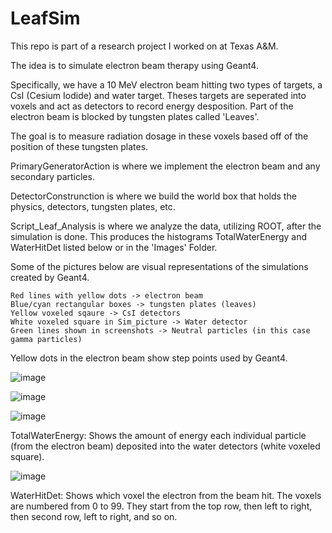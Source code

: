 # LeafSim

This repo is part of a research project I worked on at Texas A&M.

The idea is to simulate electron beam therapy using Geant4.

Specifically, we have a 10 MeV electron beam hitting two types of targets, a CsI (Cesium Iodide) and water target. Theses targets are seperated into voxels and act as detectors to record energy desposition. Part of the electron beam is blocked by tungsten plates called 'Leaves'.

The goal is to measure radiation dosage in these voxels based off of the position of these tungsten plates.

PrimaryGeneratorAction is where we implement the electron beam and any secondary particles.

DetectorConstrunction is where we build the world box that holds the physics, detectors, tungsten plates, etc.

Script_Leaf_Analysis is where we analyze the data, utilizing ROOT, after the simulation is done. This produces the histograms TotalWaterEnergy and WaterHitDet listed below or in the 'Images' Folder.

Some of the pictures below are visual representations of the simulations created by Geant4.

    Red lines with yellow dots -> electron beam
    Blue/cyan rectangular boxes -> tungsten plates (leaves)
    Yellow voxeled sqaure -> CsI detectors
    White voxeled square in Sim_picture -> Water detector
    Green lines shown in screenshots -> Neutral particles (in this case gamma particles)

Yellow dots in the electron beam show step points used by Geant4.

![image](https://user-images.githubusercontent.com/111601247/185682446-1ef7dd1a-32ea-4ac4-9161-47f1fffcb595.png)

![image](https://user-images.githubusercontent.com/111601247/185682500-c6c094b1-0e40-40ee-b79e-2ab6754b6af4.png)

![image](https://user-images.githubusercontent.com/111601247/185682613-efce91f3-3817-4b6c-bd0d-e3d541032925.png)

TotalWaterEnergy: Shows the amount of energy each individual particle (from the electron beam) deposited into the water detectors (white voxeled square).

![image](https://user-images.githubusercontent.com/111601247/185682655-5a4c2367-4900-4e51-92b3-1d9b4f651b19.png)

WaterHitDet: Shows which voxel the electron from the beam hit. The voxels are numbered from 0 to 99. They start from the top row, then left to right, then second row, left to right, and so on.
